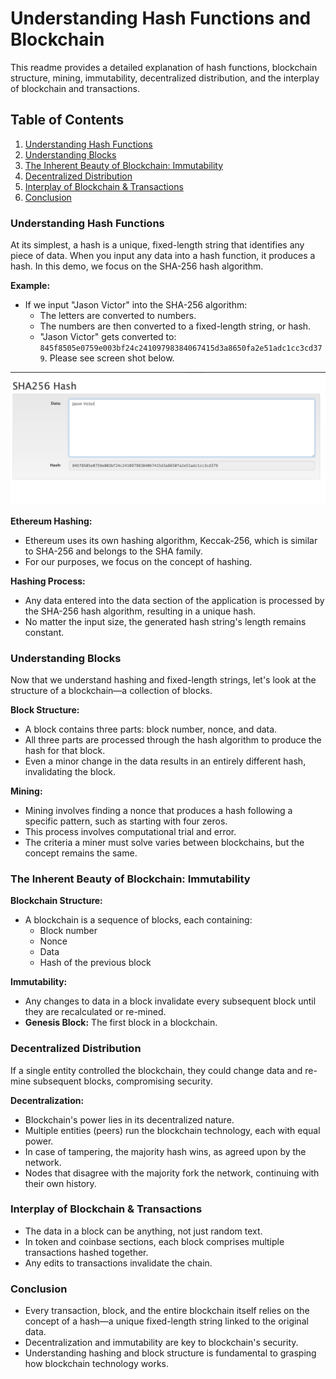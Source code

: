 # Understanding Hash Functions and Blockchain

This readme provides a detailed explanation of hash functions, blockchain structure, mining, immutability, decentralized distribution, and the interplay of blockchain and transactions.

## Table of Contents

1. [Understanding Hash Functions](#understanding-hash-functions)
2. [Understanding Blocks](#understanding-blocks)
3. [The Inherent Beauty of Blockchain: Immutability](#the-inherent-beauty-of-blockchain-immutability)
4. [Decentralized Distribution](#decentralized-distribution)
5. [Interplay of Blockchain & Transactions](#interplay-of-blockchain--transactions)
6. [Conclusion](#conclusion)

### Understanding Hash Functions

At its simplest, a hash is a unique, fixed-length string that identifies any piece of data. When you input any data into a hash function, it produces a hash. In this demo, we focus on the SHA-256 hash algorithm.

**Example:**
- If we input "Jason Victor" into the SHA-256 algorithm:
  - The letters are converted to numbers.
  - The numbers are then converted to a fixed-length string, or hash.
  - "Jason Victor" gets converted to: `845f8505e0759e003bf24c24109798384067415d3a8650fa2e51adc1cc3cd379`. Please see screen shot below.

![Hash](https://github.com/jason-victor1/blockchain-info/blob/main/hash%20function.png?raw=true)

**Ethereum Hashing:**
- Ethereum uses its own hashing algorithm, Keccak-256, which is similar to SHA-256 and belongs to the SHA family.
- For our purposes, we focus on the concept of hashing.

**Hashing Process:**
- Any data entered into the data section of the application is processed by the SHA-256 hash algorithm, resulting in a unique hash.
- No matter the input size, the generated hash string's length remains constant.

### Understanding Blocks

Now that we understand hashing and fixed-length strings, let's look at the structure of a blockchain—a collection of blocks.

**Block Structure:**
- A block contains three parts: block number, nonce, and data.
- All three parts are processed through the hash algorithm to produce the hash for that block.
- Even a minor change in the data results in an entirely different hash, invalidating the block.

**Mining:**
- Mining involves finding a nonce that produces a hash following a specific pattern, such as starting with four zeros.
- This process involves computational trial and error.
- The criteria a miner must solve varies between blockchains, but the concept remains the same.

### The Inherent Beauty of Blockchain: Immutability

**Blockchain Structure:**
- A blockchain is a sequence of blocks, each containing:
  - Block number
  - Nonce
  - Data
  - Hash of the previous block

**Immutability:**
- Any changes to data in a block invalidate every subsequent block until they are recalculated or re-mined.
- **Genesis Block:** The first block in a blockchain.

### Decentralized Distribution

If a single entity controlled the blockchain, they could change data and re-mine subsequent blocks, compromising security.

**Decentralization:**
- Blockchain's power lies in its decentralized nature.
- Multiple entities (peers) run the blockchain technology, each with equal power.
- In case of tampering, the majority hash wins, as agreed upon by the network.
- Nodes that disagree with the majority fork the network, continuing with their own history.

### Interplay of Blockchain & Transactions

- The data in a block can be anything, not just random text.
- In token and coinbase sections, each block comprises multiple transactions hashed together.
- Any edits to transactions invalidate the chain.

### Conclusion

- Every transaction, block, and the entire blockchain itself relies on the concept of a hash—a unique fixed-length string linked to the original data.
- Decentralization and immutability are key to blockchain's security.
- Understanding hashing and block structure is fundamental to grasping how blockchain technology works.
